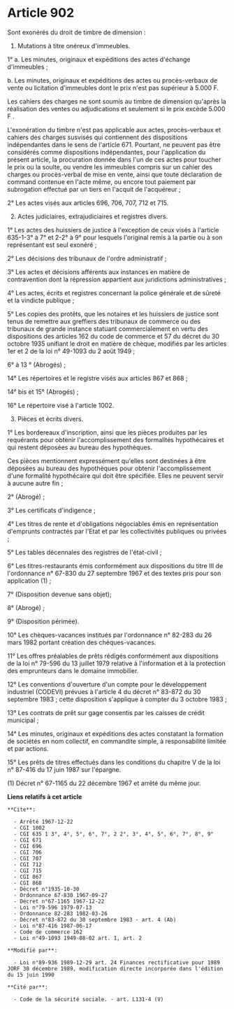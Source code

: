 # Article 902

Sont exonérés du droit de timbre de dimension :

1. Mutations à titre onéreux d'immeubles.

1° a. Les minutes, originaux et expéditions des actes d'échange d'immeubles ;

b. Les minutes, originaux et expéditions des actes ou procès-verbaux de vente ou licitation d'immeubles dont le prix n'est
pas supérieur à 5.000 F.

Les cahiers des charges ne sont soumis au timbre de dimension qu'après la réalisation des ventes ou adjudications et
seulement si le prix excède 5.000 F .

L'exonération du timbre n'est pas applicable aux actes, procès-verbaux et cahiers des charges susvisés qui contiennent des
dispositions indépendantes dans le sens de l'article 671. Pourtant, ne peuvent pas être considérés comme dispositions
indépendantes, pour l'application du présent article, la procuration donnée dans l'un de ces actes pour toucher le prix ou la
soulte, ou vendre les immeubles compris sur un cahier des charges ou procès-verbal de mise en vente, ainsi que toute
déclaration de command contenue en l'acte même, ou encore tout paiement par subrogation effectué par un tiers en l'acquit de
l'acquéreur ;

2° Les actes visés aux articles 696, 706, 707, 712 et 715.

2. Actes judiciaires, extrajudiciaires et registres divers.

1° Les actes des huissiers de justice à l'exception de ceux visés à l'article 635-1-3° à 7° et 2-2° à 9° pour lesquels
l'original remis à la partie ou à son représentant est seul exonéré ;

2° Les décisions des tribunaux de l'ordre administratif ;

3° Les actes et décisions afférents aux instances en matière de contravention dont la répression appartient aux juridictions
administratives ;

4° Les actes, écrits et registres concernant la police générale et de sûreté et la vindicte publique ;

5° Les copies des protêts, que les notaires et les huissiers de justice sont tenus de remettre aux greffiers des tribunaux de
commerce ou des tribunaux de grande instance statuant commercialement en vertu des dispositions des articles 162 du code de
commerce et 57 du décret du 30 octobre 1935 unifiant le droit en matière de chèque, modifiés par les articles 1er et 2 de la
loi n° 49-1093 du 2 août 1949 ;

6° à 13 ° (Abrogés) ;

14° Les répertoires et le registre visés aux articles 867 et 868 ;

14° bis et 15° (Abrogés) ;

16° Le répertoire visé à l'article 1002.

3. Pièces et écrits divers.

1° Les bordereaux d'inscription, ainsi que les pièces produites par les requérants pour obtenir l'accomplissement des
formalités hypothécaires et qui restent déposées au bureau des hypothèques.

Ces pièces mentionnent expressément qu'elles sont destinées à être déposées au bureau des hypothèques pour obtenir
l'accomplissement d'une formalité hypothécaire qui doit être spécifiée. Elles ne peuvent servir à aucune autre fin ;

2° (Abrogé) ;

3° Les certificats d'indigence ;

4° Les titres de rente et d'obligations négociables émis en représentation d'emprunts contractés par l'Etat et par les
collectivités publiques ou privées ;

5° Les tables décennales des registres de l'état-civil ;

6° Les titres-restaurants émis conformément aux dispositions du titre III de l'ordonnance n° 67-830 du 27 septembre 1967 et
des textes pris pour son application (1) ;

7° (Disposition devenue sans objet);

8° (Abrogé) ;

9° (Disposition périmée).

10° Les chèques-vacances institués par l'ordonnance n° 82-283 du 26 mars 1982 portant création des chèques-vacances.

11° Les offres préalables de prêts rédigés conformément aux dispositions de la loi n° 79-596 du 13 juillet 1979 relative à
l'information et à la protection des emprunteurs dans le domaine immobilier.

12° Les conventions d'ouverture d'un compte pour le développement industriel (CODEVI) prévues à l'article 4 du décret n°
83-872 du 30 septembre 1983 ; cette disposition s'applique à compter du 3 octobre 1983 ;

13° Les contrats de prêt sur gage consentis par les caisses de crédit municipal ;

14° Les minutes, originaux et expéditions des actes constatant la formation de sociétés en nom collectif, en commandite
simple, à responsabilité limitée et par actions.

15° Les prêts de titres effectués dans les conditions du chapitre V de la loi n° 87-416 du 17 juin 1987 sur l'épargne.

(1) Décret n° 67-1165 du 22 décembre 1967 et arrêté du même jour.

**Liens relatifs à cet article**

	**Cite**:

	  - Arrêté 1967-12-22
	  - CGI 1002
	  - CGI 635 1 3°, 4°, 5°, 6°, 7°, 2 2°, 3°, 4°, 5°, 6°, 7°, 8°, 9°
	  - CGI 671
	  - CGI 696
	  - CGI 706
	  - CGI 707
	  - CGI 712
	  - CGI 715
	  - CGI 867
	  - CGI 868
	  - Décret n°1935-10-30
	  - Ordonnance 67-830 1967-09-27
	  - Décret n°67-1165 1967-12-22
	  - Loi n°79-596 1979-07-13
	  - Ordonnance 82-283 1982-03-26
	  - Décret n°83-872 du 30 septembre 1983 - art. 4 (Ab)
	  - Loi n°87-416 1987-06-17
	  - Code de commerce 162
	  - Loi n°49-1093 1949-08-02 art. 1, art. 2

	**Modifié par**:

	  - Loi n°89-936 1989-12-29 art. 24 Finances rectificative pour 1989 JORF 30 décembre 1989, modification directe incorporée dans l'édition du 15 juin 1990

	**Cité par**:

	  - Code de la sécurité sociale. - art. L131-4 (V)

